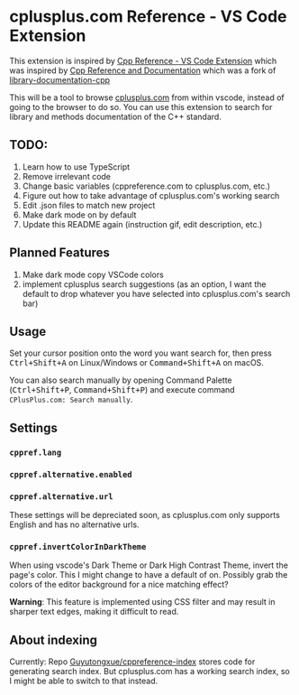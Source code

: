 # cplusplus.com Reference - VS Code Extension


This extension is inspired by [Cpp Reference - VS Code Extension](https://github.com/Guyutongxue/VSC_CppReference) which was inspired by [Cpp Reference and Documentation](https://github.com/FederAndInk/search-cpp-documentation) which was a fork of [library-documentation-cpp](https://github.com/gursahani/search-cpp-documentation)

This will be a tool to browse [cplusplus.com](https://cplusplus.com) from within vscode, instead of going to the browser to do so. You can use this extension to search for library and methods documentation of the C++ standard.

## TODO:

1. Learn how to use TypeScript
2. Remove irrelevant code
3. Change basic variables (cppreference.com to cplusplus.com, etc.)
4. Figure out how to take advantage of cplusplus.com's working search
5. Edit .json files to match new project
6. Make dark mode on by default
7. Update this README again (instruction gif, edit description, etc.)

## Planned Features

1. Make dark mode copy VSCode colors
2. implement cplusplus search suggestions (as an option, I want the default to drop whatever you have selected into cplusplus.com's search bar)
## Usage

Set your cursor position onto the word you want search for, then press <kbd>Ctrl+Shift+A</kbd> on Linux/Windows or <kbd>Command+Shift+A</kbd> on macOS.
<!-- ![](https://s1.ax1x.com/2020/09/02/w9nkKf.gif) format for how to include a gif, keep for later -->
You can also search manually by opening Command Palette (<kbd>Ctrl+Shift+P</kbd>, <kbd>Command+Shift+P</kbd>) and execute command `CPlusPlus.com: Search manually`.

## Settings

### `cppref.lang`
### `cppref.alternative.enabled`
### `cppref.alternative.url`

These settings will be depreciated soon, as cplusplus.com only supports English and has no alternative urls.
### `cppref.invertColorInDarkTheme`

When using vscode's Dark Theme or Dark High Contrast Theme, invert the page's color.
This I might change to have a default of on.
Possibly grab the colors of the editor background for a nice matching effect?

**Warning**: This feature is implemented using CSS filter and may result in sharper text edges, making it difficult to read.

## About indexing
Currently:
Repo [Guyutongxue/cppreference-index](https://github.com/Guyutongxue/cppreference-index) stores code for generating search index.
But cplusplus.com has a working search index, so I might be able to switch to that instead.
